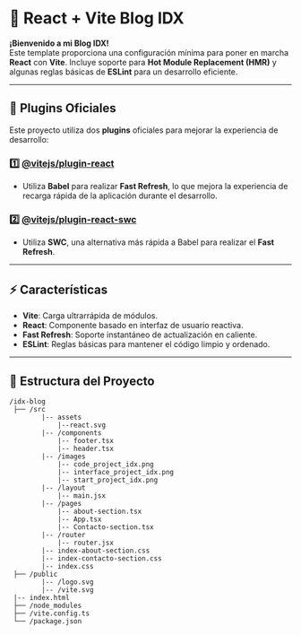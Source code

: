 # 🚀 **React + Vite Blog IDX**  

**¡Bienvenido a mi Blog IDX!**  
Este template proporciona una configuración mínima para poner en marcha **React** con **Vite**. Incluye soporte para **Hot Module Replacement (HMR)** y algunas reglas básicas de **ESLint** para un desarrollo eficiente.

---

## 🔧 **Plugins Oficiales**  

Este proyecto utiliza dos **plugins** oficiales para mejorar la experiencia de desarrollo:

### 1️⃣ [@vitejs/plugin-react](https://github.com/vitejs/vite-plugin-react/blob/main/packages/plugin-react/README.md)
- Utiliza **Babel** para realizar **Fast Refresh**, lo que mejora la experiencia de recarga rápida de la aplicación durante el desarrollo.

### 2️⃣ [@vitejs/plugin-react-swc](https://github.com/vitejs/vite-plugin-react-swc)
- Utiliza **SWC**, una alternativa más rápida a Babel para realizar el **Fast Refresh**.

---

## ⚡ **Características**  

- **Vite**: Carga ultrarrápida de módulos.
- **React**: Componente basado en interfaz de usuario reactiva.
- **Fast Refresh**: Soporte instantáneo de actualización en caliente.
- **ESLint**: Reglas básicas para mantener el código limpio y ordenado.

---

## 📂 **Estructura del Proyecto**  

```plaintext
/idx-blog
 ├── /src
        |-- assets
            |--react.svg
        |-- /components
            |-- footer.tsx
            |-- header.tsx
        |-- /images
            |-- code_project_idx.png
            |-- interface_project_idx.png
            |-- start_project_idx.png
        |-- /layout
            |-- main.jsx
        |-- /pages
            |-- about-section.tsx
            |-- App.tsx
            |-- Contacto-section.tsx
        |-- /router
            |-- router.jsx
        |-- index-about-section.css
        |-- index-contacto-section.css
        |-- index.css
 ├── /public
        |-- /logo.svg
        |-- /vite.svg
 |-- index.html
 ├── /node_modules
 ├── /vite.config.ts
 └── /package.json
